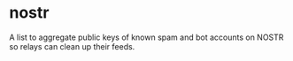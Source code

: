 # nostr
A list to aggregate public keys of known spam and bot accounts on NOSTR so relays can clean up their feeds.
